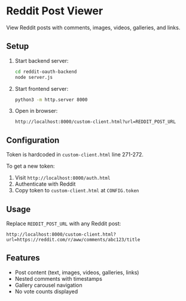# Reddit Post Viewer

View Reddit posts with comments, images, videos, galleries, and links.

## Setup

1. Start backend server:
   ```bash
   cd reddit-oauth-backend
   node server.js
   ```

2. Start frontend server:
   ```bash
   python3 -m http.server 8000
   ```

3. Open in browser:
   ```
   http://localhost:8000/custom-client.html?url=REDDIT_POST_URL
   ```

## Configuration

Token is hardcoded in `custom-client.html` line 271-272.

To get a new token:
1. Visit `http://localhost:8000/auth.html`
2. Authenticate with Reddit
3. Copy token to `custom-client.html` at `CONFIG.token`

## Usage

Replace `REDDIT_POST_URL` with any Reddit post:

```
http://localhost:8000/custom-client.html?url=https://reddit.com/r/aww/comments/abc123/title
```

## Features

- Post content (text, images, videos, galleries, links)
- Nested comments with timestamps
- Gallery carousel navigation
- No vote counts displayed
